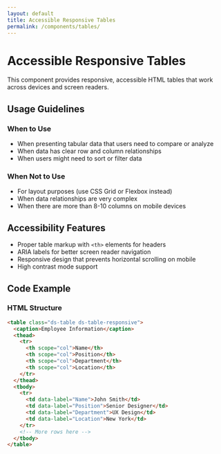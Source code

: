 ```yaml
---
layout: default
title: Accessible Responsive Tables
permalink: /components/tables/
---
```


# Accessible Responsive Tables

This component provides responsive, accessible HTML tables that work across devices and screen readers.

## Usage Guidelines

### When to Use
- When presenting tabular data that users need to compare or analyze
- When data has clear row and column relationships
- When users might need to sort or filter data

### When Not to Use
- For layout purposes (use CSS Grid or Flexbox instead)
- When data relationships are very complex
- When there are more than 8-10 columns on mobile devices

## Accessibility Features

- Proper table markup with `<th>` elements for headers
- ARIA labels for better screen reader navigation
- Responsive design that prevents horizontal scrolling on mobile
- High contrast mode support

## Code Example

### HTML Structure

```html
<table class="ds-table ds-table-responsive">
  <caption>Employee Information</caption>
  <thead>
    <tr>
      <th scope="col">Name</th>
      <th scope="col">Position</th>
      <th scope="col">Department</th>
      <th scope="col">Location</th>
    </tr>
  </thead>
  <tbody>
    <tr>
      <td data-label="Name">John Smith</td>
      <td data-label="Position">Senior Designer</td>
      <td data-label="Department">UX Design</td>
      <td data-label="Location">New York</td>
    </tr>
    <!-- More rows here -->
  </tbody>
</table>
